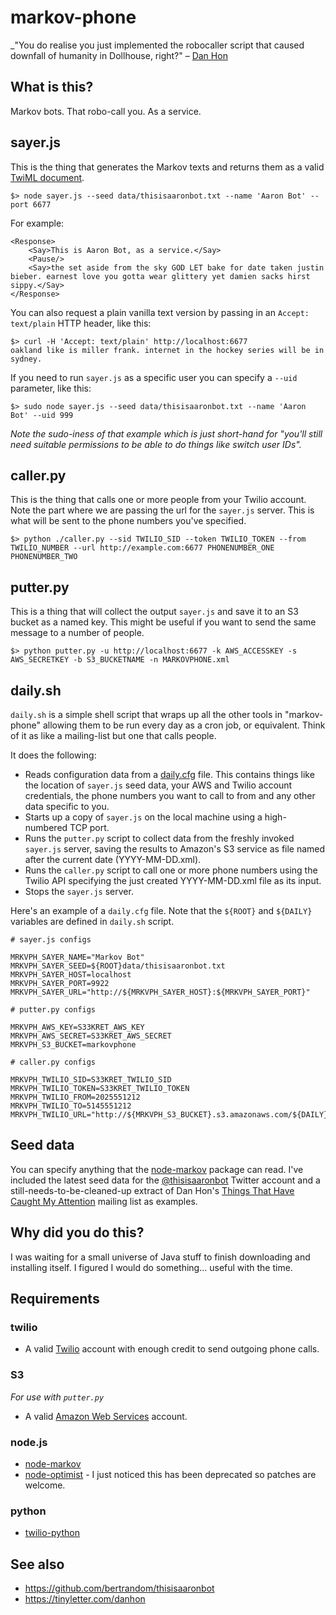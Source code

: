 # markov-phone

_"You do realise you just implemented the robocaller script that caused downfall of humanity in Dollhouse, right?" – [Dan Hon](https://twitter.com/hondanhon/status/439863765450764289)

## What is this?

Markov bots. That robo-call you. As a service.

## sayer.js

This is the thing that generates the Markov texts and returns them as a valid [TwiML document](https://www.twilio.com/docs/api/twiml/say).

	$> node sayer.js --seed data/thisisaaronbot.txt --name 'Aaron Bot' --port 6677

For example:

	<Response>
		<Say>This is Aaron Bot, as a service.</Say>
		<Pause/>
		<Say>the set aside from the sky GOD LET bake for date taken justin bieber. earnest love you gotta wear glittery yet damien sacks hirst sippy.</Say>
	</Response>

You can also request a plain vanilla text version by passing in an `Accept: text/plain` HTTP header, like this:

	$> curl -H 'Accept: text/plain' http://localhost:6677
	oakland like is miller frank. internet in the hockey series will be in sydney.

If you need to run `sayer.js` as a specific user you can specify a `--uid` parameter, like this:

	$> sudo node sayer.js --seed data/thisisaaronbot.txt --name 'Aaron Bot' --uid 999

_Note the sudo-iness of that example which is just short-hand for "you'll still need suitable permissions to be able to do things like switch user IDs"._

## caller.py

This is the thing that calls one or more people from your Twilio account. Note the part where we are passing the url for the `sayer.js` server. This is what will be sent to the phone numbers you've specified.

	$> python ./caller.py --sid TWILIO_SID --token TWILIO_TOKEN --from TWILIO_NUMBER --url http://example.com:6677 PHONENUMBER_ONE PHONENUMBER_TWO 

## putter.py

This is a thing that will collect the output `sayer.js` and save it to an S3 bucket as a named key. This might be useful if you want to send the same message to a number of people.

	$> python putter.py -u http://localhost:6677 -k AWS_ACCESSKEY -s AWS_SECRETKEY -b S3_BUCKETNAME -n MARKOVPHONE.xml

## daily.sh

`daily.sh` is a simple shell script that wraps up all the other tools in "markov-phone" allowing them to be run every day as a cron job, or equivalent. Think of it as like a mailing-list but one that calls people.

It does the following:

* Reads configuration data from a [daily.cfg](https://github.com/straup/markov-phone/blob/master/daily.cfg.example) file. This contains things like the location of `sayer.js` seed data, your AWS and Twilio account credentials, the phone numbers you want to call to from and any other data specific to you.
* Starts up a copy of `sayer.js` on the local machine using a high-numbered TCP port.
* Runs the `putter.py` script to collect data from the freshly invoked `sayer.js` server, saving the results to Amazon's S3 service as file named after the current date (YYYY-MM-DD.xml).
* Runs the `caller.py` script to call one or more phone numbers using the Twilio API specifying the just created YYYY-MM-DD.xml file as its input.
* Stops the `sayer.js` server.

Here's an example of a `daily.cfg` file. Note that the `${ROOT}` and `${DAILY}` variables are defined in `daily.sh` script.

	# sayer.js configs

	MRKVPH_SAYER_NAME="Markov Bot"
	MRKVPH_SAYER_SEED=${ROOT}data/thisisaaronbot.txt
	MRKVPH_SAYER_HOST=localhost
	MRKVPH_SAYER_PORT=9922
	MRKVPH_SAYER_URL="http://${MRKVPH_SAYER_HOST}:${MRKVPH_SAYER_PORT}"

	# putter.py configs

	MRKVPH_AWS_KEY=S33KRET_AWS_KEY
	MRKVPH_AWS_SECRET=S33KRET_AWS_SECRET
	MRKVPH_S3_BUCKET=markovphone

	# caller.py configs

	MRKVPH_TWILIO_SID=S33KRET_TWILIO_SID
	MRKVPH_TWILIO_TOKEN=S33KRET_TWILIO_TOKEN
	MRKVPH_TWILIO_FROM=2025551212
	MRKVPH_TWILIO_TO=5145551212
	MRKVPH_TWILIO_URL="http://${MRKVPH_S3_BUCKET}.s3.amazonaws.com/${DAILY}"

## Seed data

You can specify anything that the [node-markov](https://github.com/substack/node-markov) package can read. I've included the latest seed data for the [@thisisaaronbot](https://twitter.com/thisisaaronbot) Twitter account and a still-needs-to-be-cleaned-up extract of Dan Hon's [Things That Have Caught My Attention](https://tinyletter.com/danhon) mailing list as examples.

## Why did you do this?

I was waiting for a small universe of Java stuff to finish downloading and installing itself. I figured I would do something... useful with the time.

## Requirements

### twilio

* A valid [Twilio](https://www.twilio.com/) account with enough credit to send outgoing phone calls.

### S3

_For use with `putter.py`_

* A valid [Amazon Web Services](https://aws.amazon.com/) account.

### node.js

* [node-markov](https://github.com/substack/node-markov)
* [node-optimist](https://github.com/substack/node-optimist) - I just noticed this has been deprecated so patches are welcome.

### python

* [twilio-python](https://github.com/twilio/twilio-python)

## See also

* https://github.com/bertrandom/thisisaaronbot
* https://tinyletter.com/danhon
